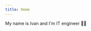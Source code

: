 ```yaml
---
title: Home
---
```


My name is Ivan and I'm IT engineer 🧑‍💻

<script>
    console.log("hello from \"home\"")
</script>